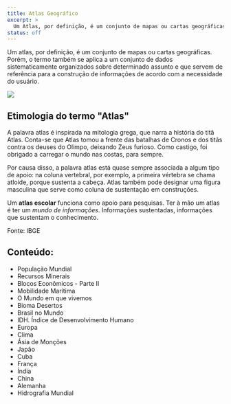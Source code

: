 ```yaml
---
title: Atlas Geográfico
excerpt: >
  Um Atlas, por definição, é um conjunto de mapas ou cartas geográficas. Porém, o termo também se aplica a um conjunto de dados sobre determinado assunto.
status: off
---
```


Um atlas, por definição, é um conjunto de mapas ou cartas geográficas. Porém, o termo também se aplica a um conjunto de dados sistematicamente organizados sobre determinado assunto e que servem de referência para a construção de informações de acordo com a necessidade do usuário.

<img src="https://farm9.staticflickr.com/8590/16137281481_79d2934f2e.jpg">

## Etimologia do termo "Atlas"

A palavra atlas é inspirada na mitologia grega, que narra a história do titã Atlas. Conta-se que Atlas tomou a frente das batalhas de Cronos e dos titãs contra os deuses do Olimpo, deixando Zeus furioso. Como castigo, foi obrigado a carregar o mundo nas costas, para sempre.

Por causa disso, a palavra atlas está quase sempre associada a algum tipo de apoio: na coluna vertebral, por exemplo, a primeira vértebra se chama atloide, porque sustenta a cabeça. Atlas também pode designar uma figura masculina que serve como coluna de sustentação em construções.

Um **atlas escolar** funciona como apoio para pesquisas. Ter à mão um atlas é ter um *mundo de informações*. Informações sustentadas, informações que sustentam o conhecimento.

Fonte: IBGE

## Conteúdo:

- População Mundial
- Recursos Minerais
- Blocos Econômicos - Parte II
- Mobilidade Marítima
- O Mundo em que vivemos
- Bioma Desertos
- Brasil no Mundo
- IDH. Índice de Desenvolvimento Humano
- Europa
- Clima
- Ásia de Monções
- Japão
- Cuba
- França
- Índia
- China
- Alemanha
- Hidrografia Mundial
